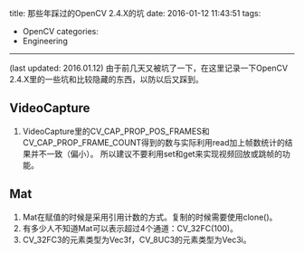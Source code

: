 title: 那些年踩过的OpenCV 2.4.X的坑
date: 2016-01-12 11:43:51
tags:
- OpenCV
categories:
- Engineering
---
(last updated: 2016.01.12)
由于前几天又被坑了一下，在这里记录一下OpenCV 2.4.X里的一些坑和比较隐藏的东西，以防以后又踩到。
<!--more-->
## VideoCapture
1. VideoCapture里的CV_CAP_PROP_POS_FRAMES和CV_CAP_PROP_FRAME_COUNT得到的数与实际利用read加上帧数统计的结果并不一致（偏小）。
所以建议不要利用set和get来实现视频回放或跳帧的功能。

## Mat
1. Mat在赋值的时候是采用引用计数的方式。复制的时候需要使用clone()。
2. 有多少人不知道Mat可以表示超过4个通道：CV_32FC(100)。
3. CV_32FC3的元素类型为Vec3f，CV_8UC3的元素类型为Vec3i。
